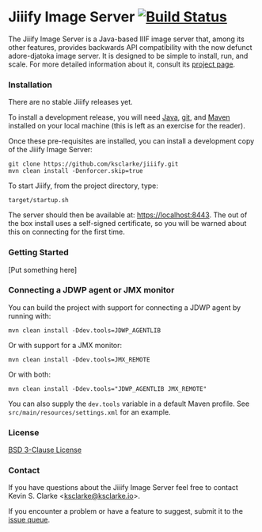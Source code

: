 # Jiiify Image Server [![Build Status](https://travis-ci.org/ksclarke/jiiify.png?branch=master)](https://travis-ci.org/ksclarke/jiiify)

The Jiiify Image Server is a Java-based IIIF image server that, among its other features, provides backwards API compatibility with the now defunct adore-djatoka image server.  It is designed to be simple to install, run, and scale.  For more detailed information about it, consult its [project page](http://projects.freelibrary.info/jiiify).

### Installation

There are no stable Jiiify releases yet.

To install a development release, you will need [Java](http://www.oracle.com/technetwork/java/javase/downloads/index.html), [git](https://git-scm.com/), and [Maven](http://maven.apache.org/) installed on your local machine (this is left as an exercise for the reader).

Once these pre-requisites are installed, you can install a development copy of the Jiiify Image Server:

    git clone https://github.com/ksclarke/jiiify.git
    mvn clean install -Denforcer.skip=true

To start Jiiify, from the project directory, type:

    target/startup.sh

The server should then be available at: [https://localhost:8443](https://localhost:8443). The out of the box install uses a self-signed certificate, so you will be warned about this on connecting for the first time.

### Getting Started

[Put something here]

### Connecting a JDWP agent or JMX monitor

You can build the project with support for connecting a JDWP agent by running with:

    mvn clean install -Ddev.tools=JDWP_AGENTLIB

Or with support for a JMX monitor:

    mvn clean install -Ddev.tools=JMX_REMOTE

Or with both:

    mvn clean install -Ddev.tools="JDWP_AGENTLIB JMX_REMOTE"

You can also supply the `dev.tools` variable in a default Maven profile. See `src/main/resources/settings.xml` for an example.

### License

[BSD 3-Clause License](https://raw.githubusercontent.com/ksclarke/jiiify/master/LICENSE.txt)

### Contact

If you have questions about the Jiiify Image Server feel free to contact Kevin S. Clarke &lt;<a href="mailto:ksclarke@ksclarke.io">ksclarke@ksclarke.io</a>&gt;.

If you encounter a problem or have a feature to suggest, submit it to the [issue queue](https://github.com/ksclarke/jiiify/issues "GitHub Issue Queue").